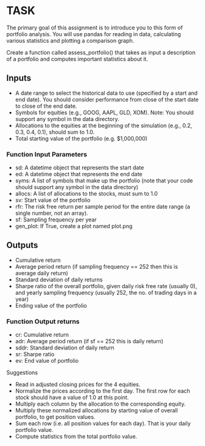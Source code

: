 # TASK

The primary goal of this assignment is to introduce you to this form of portfolio analysis. You will use pandas for reading in data, calculating various statistics and plotting a comparison graph.


Create a function called assess_portfolio() that takes as input a description of a portfolio and computes important statistics about it.

## Inputs

- A date range to select the historical data to use (specified by a start and end date). You should consider performance from close of the start date to close of the end date.
- Symbols for equities (e.g., GOOG, AAPL, GLD, XOM). Note: You should support any symbol in the data directory.
- Allocations to the equities at the beginning of the simulation (e.g., 0.2, 0.3, 0.4, 0.1), should sum to 1.0.
- Total starting value of the portfolio (e.g. $1,000,000)

### Function Input Parameters

- sd: A datetime object that represents the start date
- ed: A datetime object that represents the end date
- syms: A list of symbols that make up the portfolio (note that your code should support any symbol in the data directory)
- allocs: A list of allocations to the stocks, must sum to 1.0
- sv: Start value of the portfolio
- rfr: The risk free return per sample period for the entire date range (a single number, not an array).
- sf: Sampling frequency per year
- gen_plot: If True, create a plot named plot.png

## Outputs

- Cumulative return
- Average period return (if sampling frequency == 252 then this is average daily return)
- Standard deviation of daily returns
- Sharpe ratio of the overall portfolio, given daily risk free rate (usually 0), and yearly sampling frequency (usually 252, the no. of trading days in a year)
- Ending value of the portfolio

### Function Output returns

- cr: Cumulative return
- adr: Average period return (if sf == 252 this is daily return)
- sddr: Standard deviation of daily return
- sr: Sharpe ratio
- ev: End value of portfolio

Suggestions
 
- Read in adjusted closing prices for the 4 equities.
- Normalize the prices according to the first day. The first row for each stock should have a value of 1.0 at this point.
- Multiply each column by the allocation to the corresponding equity.
- Multiply these normalized allocations by starting value of overall portfolio, to get position values.
- Sum each row (i.e. all position values for each day). That is your daily portfolio value.
- Compute statistics from the total portfolio value.
